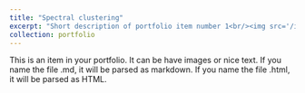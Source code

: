 ```yaml
---
title: "Spectral clustering"
excerpt: "Short description of portfolio item number 1<br/><img src='/images/clusters.png'>"
collection: portfolio
---
```


This is an item in your portfolio. It can be have images or nice text. If you name the file .md, it will be parsed as markdown. If you name the file .html, it will be parsed as HTML. 

